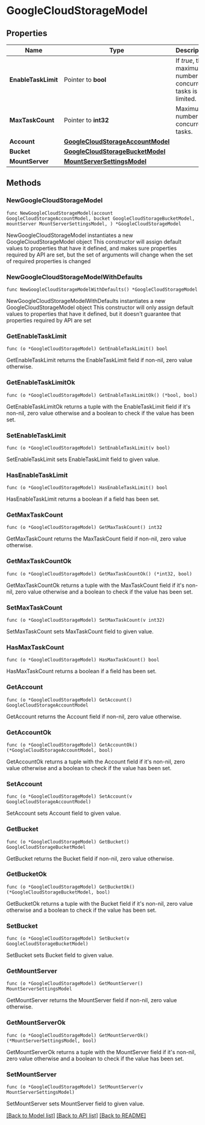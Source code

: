 # GoogleCloudStorageModel

## Properties

Name | Type | Description | Notes
------------ | ------------- | ------------- | -------------
**EnableTaskLimit** | Pointer to **bool** | If *true*, the maximum number of concurrent tasks is limited. | [optional] 
**MaxTaskCount** | Pointer to **int32** | Maximum number of concurrent tasks. | [optional] 
**Account** | [**GoogleCloudStorageAccountModel**](GoogleCloudStorageAccountModel.md) |  | 
**Bucket** | [**GoogleCloudStorageBucketModel**](GoogleCloudStorageBucketModel.md) |  | 
**MountServer** | [**MountServerSettingsModel**](MountServerSettingsModel.md) |  | 

## Methods

### NewGoogleCloudStorageModel

`func NewGoogleCloudStorageModel(account GoogleCloudStorageAccountModel, bucket GoogleCloudStorageBucketModel, mountServer MountServerSettingsModel, ) *GoogleCloudStorageModel`

NewGoogleCloudStorageModel instantiates a new GoogleCloudStorageModel object
This constructor will assign default values to properties that have it defined,
and makes sure properties required by API are set, but the set of arguments
will change when the set of required properties is changed

### NewGoogleCloudStorageModelWithDefaults

`func NewGoogleCloudStorageModelWithDefaults() *GoogleCloudStorageModel`

NewGoogleCloudStorageModelWithDefaults instantiates a new GoogleCloudStorageModel object
This constructor will only assign default values to properties that have it defined,
but it doesn't guarantee that properties required by API are set

### GetEnableTaskLimit

`func (o *GoogleCloudStorageModel) GetEnableTaskLimit() bool`

GetEnableTaskLimit returns the EnableTaskLimit field if non-nil, zero value otherwise.

### GetEnableTaskLimitOk

`func (o *GoogleCloudStorageModel) GetEnableTaskLimitOk() (*bool, bool)`

GetEnableTaskLimitOk returns a tuple with the EnableTaskLimit field if it's non-nil, zero value otherwise
and a boolean to check if the value has been set.

### SetEnableTaskLimit

`func (o *GoogleCloudStorageModel) SetEnableTaskLimit(v bool)`

SetEnableTaskLimit sets EnableTaskLimit field to given value.

### HasEnableTaskLimit

`func (o *GoogleCloudStorageModel) HasEnableTaskLimit() bool`

HasEnableTaskLimit returns a boolean if a field has been set.

### GetMaxTaskCount

`func (o *GoogleCloudStorageModel) GetMaxTaskCount() int32`

GetMaxTaskCount returns the MaxTaskCount field if non-nil, zero value otherwise.

### GetMaxTaskCountOk

`func (o *GoogleCloudStorageModel) GetMaxTaskCountOk() (*int32, bool)`

GetMaxTaskCountOk returns a tuple with the MaxTaskCount field if it's non-nil, zero value otherwise
and a boolean to check if the value has been set.

### SetMaxTaskCount

`func (o *GoogleCloudStorageModel) SetMaxTaskCount(v int32)`

SetMaxTaskCount sets MaxTaskCount field to given value.

### HasMaxTaskCount

`func (o *GoogleCloudStorageModel) HasMaxTaskCount() bool`

HasMaxTaskCount returns a boolean if a field has been set.

### GetAccount

`func (o *GoogleCloudStorageModel) GetAccount() GoogleCloudStorageAccountModel`

GetAccount returns the Account field if non-nil, zero value otherwise.

### GetAccountOk

`func (o *GoogleCloudStorageModel) GetAccountOk() (*GoogleCloudStorageAccountModel, bool)`

GetAccountOk returns a tuple with the Account field if it's non-nil, zero value otherwise
and a boolean to check if the value has been set.

### SetAccount

`func (o *GoogleCloudStorageModel) SetAccount(v GoogleCloudStorageAccountModel)`

SetAccount sets Account field to given value.


### GetBucket

`func (o *GoogleCloudStorageModel) GetBucket() GoogleCloudStorageBucketModel`

GetBucket returns the Bucket field if non-nil, zero value otherwise.

### GetBucketOk

`func (o *GoogleCloudStorageModel) GetBucketOk() (*GoogleCloudStorageBucketModel, bool)`

GetBucketOk returns a tuple with the Bucket field if it's non-nil, zero value otherwise
and a boolean to check if the value has been set.

### SetBucket

`func (o *GoogleCloudStorageModel) SetBucket(v GoogleCloudStorageBucketModel)`

SetBucket sets Bucket field to given value.


### GetMountServer

`func (o *GoogleCloudStorageModel) GetMountServer() MountServerSettingsModel`

GetMountServer returns the MountServer field if non-nil, zero value otherwise.

### GetMountServerOk

`func (o *GoogleCloudStorageModel) GetMountServerOk() (*MountServerSettingsModel, bool)`

GetMountServerOk returns a tuple with the MountServer field if it's non-nil, zero value otherwise
and a boolean to check if the value has been set.

### SetMountServer

`func (o *GoogleCloudStorageModel) SetMountServer(v MountServerSettingsModel)`

SetMountServer sets MountServer field to given value.



[[Back to Model list]](../README.md#documentation-for-models) [[Back to API list]](../README.md#documentation-for-api-endpoints) [[Back to README]](../README.md)


